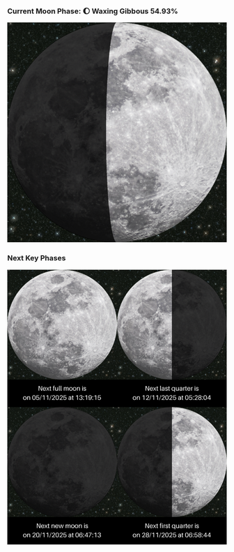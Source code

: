 ### Current Moon Phase: 🌔 Waxing Gibbous 54.93%
![Moon Phase](moonphase.png)
### Next Key Phases
![Gallery](gallery.png)
